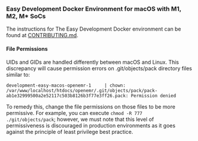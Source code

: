 ### Easy Development Docker Environment for macOS with M1, M2, M* SoCs
The instructions for The Easy Development Docker environment can be found at [CONTRIBUTING.md](../../CONTRIBUTING.md#code-contributions-local-development).

#### File Permissions

UIDs and GIDs are handled differently between macOS and Linux. This discrepancy will cause permission errors on .git/objects/pack directory
 files similar to:

```
development-easy-macos-openemr-1     | chown: /var/www/localhost/htdocs/openemr/.git/objects/pack/pack-ab1e32999500a2e52117c503b8126b3f77e3ff26.pack: Permission denied
```

To remedy this, change the file permissions on those files to be more permissive. For example, you can execute `chmod -R 777 ./git/objects/pack`; however, we must note that this level of permissiveness is discouraged in production environments as it goes against the principle of least privilege best practice. 

